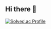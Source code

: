## Hi there 👋

[![Solved.ac Profile](http://mazassumnida.wtf/api/v2/generate_badge?boj=pepe6500)](https://solved.ac/thundevistan/)

<!--
**pepe6500/pepe6500** is a ✨ _special_ ✨ repository because its `README.md` (this file) appears on your GitHub profile.

Here are some ideas to get you started:

- 🔭 I’m currently working on ...
- 🌱 I’m currently learning ...
- 👯 I’m looking to collaborate on ...
- 🤔 I’m looking for help with ...
- 💬 Ask me about ...
- 📫 How to reach me: ...
- 😄 Pronouns: ...
- ⚡ Fun fact: ...
-->
